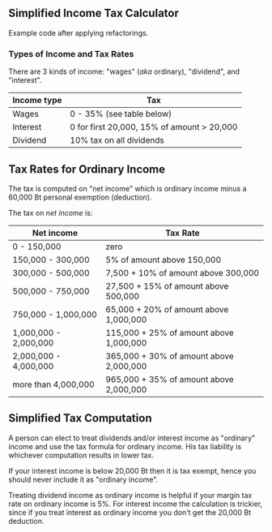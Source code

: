 ## Simplified Income Tax Calculator

Example code after applying refactorings.

### Types of Income and Tax Rates

There are 3 kinds of income: "wages" (*aka* ordinary), "dividend", and "interest".

| Income type | Tax                                        |
|-------------|--------------------------------------------|
| Wages       | 0 - 35% (see table below)                  |
| Interest    | 0 for first 20,000, 15% of amount > 20,000 |
| Dividend    | 10% tax on all dividends                   |

## Tax Rates for Ordinary Income

The tax is computed on "net income" which is ordinary income minus a 60,000 Bt personal exemption (deduction).

The tax on *net income* is:

| Net income         | Tax Rate        |
|--------------------|-----------------|
| 0 - 150,000        | zero            |
| 150,000 - 300,000  | 5% of amount above 150,000 |
| 300,000 - 500,000  | 7,500 + 10% of amount above 300,000 |
| 500,000 - 750,000  |27,500 + 15% of amount above 500,000 |
| 750,000 - 1,000,000 | 65,000 + 20% of amount above 1,000,000 |
| 1,000,000 - 2,000,000 | 115,000 + 25% of amount above 1,000,000 |
| 2,000,000 - 4,000,000 | 365,000 + 30% of amount above 2,000,000 |
| more than 4,000,000 | 965,000 + 35% of amount above 2,000,000 |

## Simplified Tax Computation

A person can elect to treat dividends and/or interest income as "ordinary" income and use the tax formula for ordinary income.  His tax liability is whichever computation results in lower tax.

If your interest income is below 20,000 Bt then it is tax exempt, hence you should never include it as "ordinary income".

Treating dividend income as ordinary income is helpful if your margin tax rate on ordinary income is 5%. For interest income the calculation is trickier, since if you treat interest as ordinary income you don't get the 20,000 Bt deduction. 



